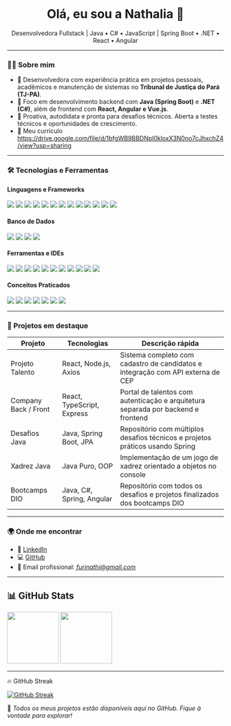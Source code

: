 <h1 align="center">Olá, eu sou a Nathalia 👋</h1>

<p align="center">
  Desenvolvedora Fullstack | Java • C# • JavaScript | Spring Boot • .NET • React • Angular
</p>

---

### 👩‍💻 Sobre mim

- 💼 Desenvolvedora com experiência prática em projetos pessoais, acadêmicos e manutenção de sistemas no **Tribunal de Justiça do Pará (TJ-PA)**.
- 🚀 Foco em desenvolvimento backend com **Java (Spring Boot)** e **.NET (C#)**, além de frontend com **React, Angular e Vue.js**.
- 🎯 Proativa, autodidata e pronta para desafios técnicos. Aberta a testes técnicos e oportunidades de crescimento.
- 💼 Meu currículo https://drive.google.com/file/d/1bfgWB9BBDNpl0kloxX3N0no7cJhxchZ4/view?usp=sharing

---

### 🛠️ Tecnologias e Ferramentas

#### Linguagens e Frameworks

<p>
  <img src="https://img.shields.io/badge/Java-ED8B00?style=for-the-badge&logo=java&logoColor=white" />
  <img src="https://img.shields.io/badge/C%23-239120?style=for-the-badge&logo=c-sharp&logoColor=white" />
  <img src="https://img.shields.io/badge/JavaScript-F7DF1E?style=for-the-badge&logo=javascript&logoColor=black" />
  <img src="https://img.shields.io/badge/TypeScript-3178C6?style=for-the-badge&logo=typescript&logoColor=white" />
  <img src="https://img.shields.io/badge/HTML5-E34F26?style=for-the-badge&logo=html5&logoColor=white" />
  <img src="https://img.shields.io/badge/CSS3-1572B6?style=for-the-badge&logo=css3&logoColor=white" />
  <img src="https://img.shields.io/badge/Spring-6DB33F?style=for-the-badge&logo=spring&logoColor=white" />
  <img src="https://img.shields.io/badge/Hibernate-59666C?style=for-the-badge&logo=hibernate&logoColor=white" />
  <img src="https://img.shields.io/badge/.NET-512BD4?style=for-the-badge&logo=dotnet&logoColor=white" />
  <img src="https://img.shields.io/badge/Bootstrap-7952B3?style=for-the-badge&logo=bootstrap&logoColor=white" />
  <img src="https://img.shields.io/badge/React-61DAFB?style=for-the-badge&logo=react&logoColor=black" />
  <img src="https://img.shields.io/badge/Angular-DD0031?style=for-the-badge&logo=angular&logoColor=white" />
  <img src="https://img.shields.io/badge/Vue.js-4FC08D?style=for-the-badge&logo=vue.js&logoColor=white" />
</p>

#### Banco de Dados

<p>
  <img src="https://img.shields.io/badge/PostgreSQL-4169E1?style=for-the-badge&logo=postgresql&logoColor=white" />
  <img src="https://img.shields.io/badge/MySQL-4479A1?style=for-the-badge&logo=mysql&logoColor=white" />
  <img src="https://img.shields.io/badge/H2-1a73e8?style=for-the-badge&logo=h2&logoColor=white" />
  <img src="https://img.shields.io/badge/SQL-003B57?style=for-the-badge&logo=sqlite&logoColor=white" />
</p>

#### Ferramentas e IDEs

<p>
  <img src="https://img.shields.io/badge/Git-F05032?style=for-the-badge&logo=git&logoColor=white" />
  <img src="https://img.shields.io/badge/GitHub-181717?style=for-the-badge&logo=github&logoColor=white" />
  <img src="https://img.shields.io/badge/GitLab-FC6D26?style=for-the-badge&logo=gitlab&logoColor=white" />
  <img src="https://img.shields.io/badge/Docker-2496ED?style=for-the-badge&logo=docker&logoColor=white" />
  <img src="https://img.shields.io/badge/Postman-FF6C37?style=for-the-badge&logo=postman&logoColor=white" />
  <img src="https://img.shields.io/badge/VS%20Code-007ACC?style=for-the-badge&logo=visual-studio-code&logoColor=white" />
  <img src="https://img.shields.io/badge/IntelliJ-000000?style=for-the-badge&logo=intellij-idea&logoColor=white" />
  <img src="https://img.shields.io/badge/Eclipse-2C2255?style=for-the-badge&logo=eclipse&logoColor=white" />
  <img src="https://img.shields.io/badge/Visual%20Studio-5C2D91?style=for-the-badge&logo=visual-studio&logoColor=white" />
  <img src="https://img.shields.io/badge/OpenShift-EE0000?style=for-the-badge&logo=redhatopenshift&logoColor=white" />
  <img src="https://img.shields.io/badge/Swagger-85EA2D?style=for-the-badge&logo=swagger&logoColor=black" />
</p>

#### Conceitos Praticados

<p>
  <img src="https://img.shields.io/badge/REST%20APIs-FF6F00?style=for-the-badge&logo=rest&logoColor=white" />
  <img src="https://img.shields.io/badge/CRUD-4CAF50?style=for-the-badge&logo=data&logoColor=white" />
  <img src="https://img.shields.io/badge/MVC-795548?style=for-the-badge&logo=model-view-controller&logoColor=white" />
  <img src="https://img.shields.io/badge/POO-607D8B?style=for-the-badge&logo=java&logoColor=white" />
  <img src="https://img.shields.io/badge/JWT-000000?style=for-the-badge&logo=jsonwebtokens&logoColor=white" />
  <img src="https://img.shields.io/badge/Testes%20(JUnit)-25A162?style=for-the-badge&logo=junit5&logoColor=white" />
  <img src="https://img.shields.io/badge/Maven-C71A36?style=for-the-badge&logo=apachemaven&logoColor=white" />
</p>

---

### 📌 Projetos em destaque

| Projeto              | Tecnologias                      | Descrição rápida                                                                                   |
|----------------------|----------------------------------|-----------------------------------------------------------------------------------------------------|
| Projeto Talento      | React, Node.js, Axios            | Sistema completo com cadastro de candidatos e integração com API externa de CEP                    |
| Company Back / Front | React, TypeScript, Express       | Portal de talentos com autenticação e arquitetura separada por backend e frontend                  |
| Desafios Java        | Java, Spring Boot, JPA           | Repositório com múltiplos desafios técnicos e projetos práticos usando Spring                      |
| Xadrez Java          | Java Puro, OOP                   | Implementação de um jogo de xadrez orientado a objetos no console                                  |
| Bootcamps DIO        | Java, C#, Spring, Angular        | Repositório com todos os desafios e projetos finalizados dos bootcamps DIO                         |

---

### 🌍 Onde me encontrar

- 💼 [LinkedIn](https://www.linkedin.com/in/nathalia-XXXXX)
- 💻 [GitHub](https://github.com/nathiz)
- 📧 Email profissional: *furinathi@gmail.com*

---
## 📊 GitHub Stats

<div>
    <img height="120em" src="https://github-readme-stats.vercel.app/api?username=nathiz&show_icons=true&theme=midnight-purple&include_all_commits=true&count_private=true"/>
    <img height="120em" src="https://github-readme-stats.vercel.app/api/top-langs/?username=nathiz&layout=compact&langs_count=16&theme=midnight-purple"/>
</div>

---
🔥 GitHub Streak

[![GitHub Streak](https://streak-stats.demolab.com/?user=nathiz&theme=midnight-purple&background=000&border=8300ff&dates=FFF)](https://git.io/streak-stats)

📌 *Todos os meus projetos estão disponíveis aqui no GitHub. Fique à vontade para explorar!*
